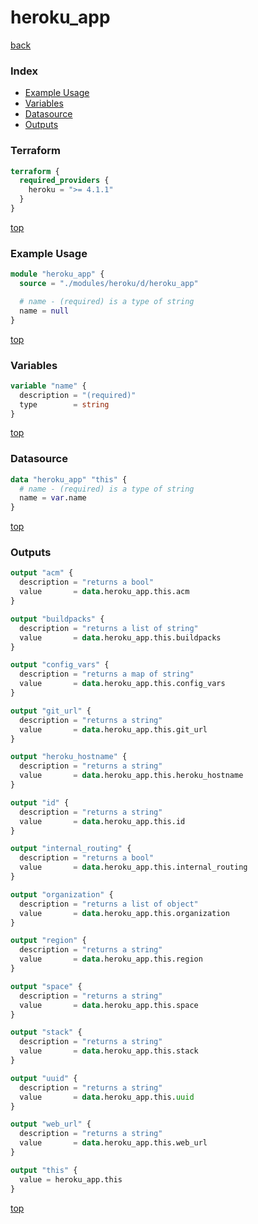 # heroku_app

[back](../heroku.md)

### Index

- [Example Usage](#example-usage)
- [Variables](#variables)
- [Datasource](#datasource)
- [Outputs](#outputs)

### Terraform

```terraform
terraform {
  required_providers {
    heroku = ">= 4.1.1"
  }
}
```

[top](#index)

### Example Usage

```terraform
module "heroku_app" {
  source = "./modules/heroku/d/heroku_app"

  # name - (required) is a type of string
  name = null
}
```

[top](#index)

### Variables

```terraform
variable "name" {
  description = "(required)"
  type        = string
}
```

[top](#index)

### Datasource

```terraform
data "heroku_app" "this" {
  # name - (required) is a type of string
  name = var.name
}
```

[top](#index)

### Outputs

```terraform
output "acm" {
  description = "returns a bool"
  value       = data.heroku_app.this.acm
}

output "buildpacks" {
  description = "returns a list of string"
  value       = data.heroku_app.this.buildpacks
}

output "config_vars" {
  description = "returns a map of string"
  value       = data.heroku_app.this.config_vars
}

output "git_url" {
  description = "returns a string"
  value       = data.heroku_app.this.git_url
}

output "heroku_hostname" {
  description = "returns a string"
  value       = data.heroku_app.this.heroku_hostname
}

output "id" {
  description = "returns a string"
  value       = data.heroku_app.this.id
}

output "internal_routing" {
  description = "returns a bool"
  value       = data.heroku_app.this.internal_routing
}

output "organization" {
  description = "returns a list of object"
  value       = data.heroku_app.this.organization
}

output "region" {
  description = "returns a string"
  value       = data.heroku_app.this.region
}

output "space" {
  description = "returns a string"
  value       = data.heroku_app.this.space
}

output "stack" {
  description = "returns a string"
  value       = data.heroku_app.this.stack
}

output "uuid" {
  description = "returns a string"
  value       = data.heroku_app.this.uuid
}

output "web_url" {
  description = "returns a string"
  value       = data.heroku_app.this.web_url
}

output "this" {
  value = heroku_app.this
}
```

[top](#index)